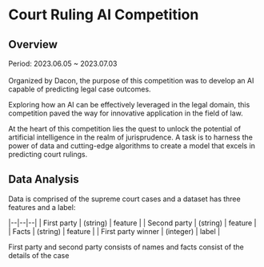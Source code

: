 # Court Ruling AI Competition
## Overview
Period: 2023.06.05 ~ 2023.07.03
<br>
<br>
Organized by Dacon, the purpose of this competition was to develop an AI capable of predicting legal case outcomes.

Exploring how an AI can be effectively leveraged in the legal domain, this competition paved the way for innovative application in the field of law.

At the heart of this competition lies the quest to unlock the potential of artificial intelligence in the realm of jurisprudence. A task is to harness the power of data and cutting-edge algorithms to create a model that excels in predicting court rulings.

## Data Analysis
Data is comprised of the supreme court cases and a dataset has three features and a label:

|--|--|--|
| First party | (string) | feature |
| Second party | (string) | feature |
| Facts | (string) | feature |
| First party winner | (integer) | label |

First party and second party consists of names and facts consist of the details of the case